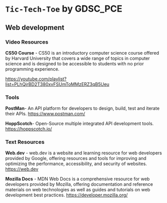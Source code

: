
# `Tic-Tech-Toe` by GDSC_PCE
## Web development

### Video Resources

**CS50 Course** - CS50 is an introductory computer science course offered by Harvard University that covers a wide range of topics in computer science and is designed to be accessible to students with no prior programming experience.

<https://youtube.com/playlist?list=PLhQjrBD2T380xvFSUmToMMzERZ3qB5Ueu>



### Tools
**PostMan**- An API platform for developers to design, build, test and iterate their APIs. <https://www.postman.com/>

**HoppScotch**- Open-Source multiple integrated API development tools.
<https://hoppscotch.io/>



### Text Resources

**Web.dev** - web.dev is a website and learning resource for web developers provided by Google, offering resources and tools for improving and optimizing the performance, accessibility, and security of websites.
<https://web.dev>

**Mozilla Docs** - MDN Web Docs is a comprehensive resource for web developers provided by Mozilla, offering documentation and reference materials on web technologies as well as guides and tutorials on web development best practices.
<https://developer.mozilla.org/>
